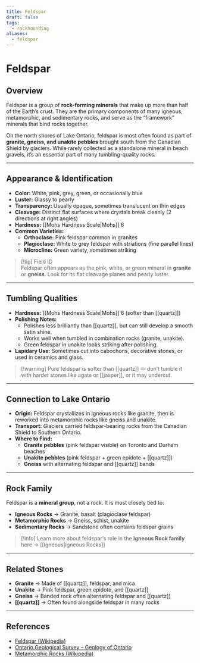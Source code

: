 ```yaml
---
title: Feldspar
draft: false
tags:
  - rockhounding
aliases:
  - feldspar
---
```

# Feldspar

## Overview
Feldspar is a group of **rock-forming minerals** that make up more than half of the Earth’s crust. They are the primary components of many igneous, metamorphic, and sedimentary rocks, and serve as the “framework” minerals that bind rocks together.  

On the north shores of Lake Ontario, feldspar is most often found as part of **granite, gneiss, and unakite pebbles** brought south from the Canadian Shield by glaciers. While rarely collected as a standalone mineral in beach gravels, it’s an essential part of many tumbling-quality rocks.

---

## Appearance & Identification
- **Color:** White, pink, grey, green, or occasionally blue  
- **Luster:** Glassy to pearly  
- **Transparency:** Usually opaque, sometimes translucent on thin edges  
- **Cleavage:** Distinct flat surfaces where crystals break cleanly (2 directions at right angles)  
- **Hardness:** [[Mohs Hardness Scale|Mohs]] 6  
- **Common Varieties:**  
  - **Orthoclase:** Pink feldspar common in granites  
  - **Plagioclase:** White to grey feldspar with striations (fine parallel lines)  
  - **Microcline:** Green variety, sometimes striking  

> [!tip] Field ID  
> Feldspar often appears as the pink, white, or green mineral in **granite** or **gneiss**. Look for its flat cleavage planes and pearly luster.  

---

## Tumbling Qualities
- **Hardness:** [[Mohs Hardness Scale|Mohs]] 6 (softer than [[quartz]])  
- **Polishing Notes:**  
  - Polishes less brilliantly than [[quartz]], but can still develop a smooth satin shine.  
  - Works well when tumbled in combination rocks (granite, unakite).  
  - Green feldspar in unakite looks striking after polishing.  
- **Lapidary Use:** Sometimes cut into cabochons, decorative stones, or used in ceramics and glass.  

> [!warning] Pure feldspar is softer than [[quartz]] — don’t tumble it with harder stones like agate or [[jasper]], or it may undercut.  

---

## Connection to Lake Ontario
- **Origin:** Feldspar crystallizes in igneous rocks like granite, then is reworked into metamorphic rocks like gneiss and unakite.  
- **Transport:** Glaciers carried feldspar-bearing rocks from the Canadian Shield to Southern Ontario.  
- **Where to Find:**  
  - **Granite pebbles** (pink feldspar visible) on Toronto and Durham beaches  
  - **Unakite pebbles** (pink feldspar + green epidote + [[quartz]])  
  - **Gneiss** with alternating feldspar and [[quartz]] bands  

---

## Rock Family
Feldspar is a **mineral group**, not a rock. It is most closely tied to:  
- **Igneous Rocks** → Granite, basalt (plagioclase feldspar)  
- **Metamorphic Rocks** → Gneiss, schist, unakite  
- **Sedimentary Rocks** → Sandstone often contains feldspar grains  

> [!info] Learn more about feldspar’s role in the **Igneous Rock family** here → [[Igneous|Igneous Rocks]]  

---

## Related Stones
- **Granite** → Made of [[quartz]], feldspar, and mica  
- **Unakite** → Pink feldspar, green epidote, and [[quartz]]  
- **Gneiss** → Banded rock often alternating feldspar and [[quartz]]  
- **[[quartz]]** → Often found alongside feldspar in many rocks  

---

## References
- [Feldspar (Wikipedia)](https://en.wikipedia.org/wiki/Feldspar)  
- [Ontario Geological Survey – Geology of Ontario](https://www.ontario.ca/page/geology-ontario)  
- [Metamorphic Rocks (Wikipedia)](https://en.wikipedia.org/wiki/Metamorphic_rock)  
